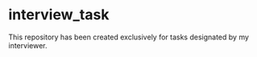 # interview_task
This repository has been created exclusively for tasks designated by my interviewer.
